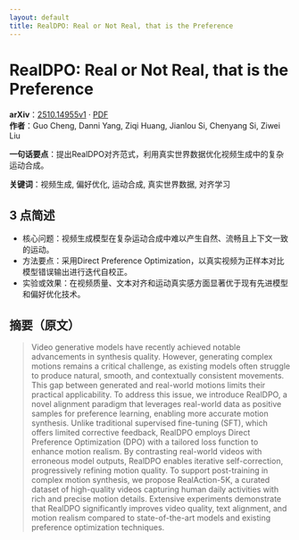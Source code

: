 ```yaml
---
layout: default
title: RealDPO: Real or Not Real, that is the Preference
---
```


# RealDPO: Real or Not Real, that is the Preference
**arXiv**：[2510.14955v1](https://arxiv.org/abs/2510.14955) · [PDF](https://arxiv.org/pdf/2510.14955.pdf)  
**作者**：Guo Cheng, Danni Yang, Ziqi Huang, Jianlou Si, Chenyang Si, Ziwei Liu  

**一句话要点**：提出RealDPO对齐范式，利用真实世界数据优化视频生成中的复杂运动合成。

**关键词**：视频生成, 偏好优化, 运动合成, 真实世界数据, 对齐学习

## 3 点简述
- 核心问题：视频生成模型在复杂运动合成中难以产生自然、流畅且上下文一致的运动。
- 方法要点：采用Direct Preference Optimization，以真实视频为正样本对比模型错误输出进行迭代自校正。
- 实验或效果：在视频质量、文本对齐和运动真实感方面显著优于现有先进模型和偏好优化技术。

## 摘要（原文）

> Video generative models have recently achieved notable advancements in
> synthesis quality. However, generating complex motions remains a critical
> challenge, as existing models often struggle to produce natural, smooth, and
> contextually consistent movements. This gap between generated and real-world
> motions limits their practical applicability. To address this issue, we
> introduce RealDPO, a novel alignment paradigm that leverages real-world data as
> positive samples for preference learning, enabling more accurate motion
> synthesis. Unlike traditional supervised fine-tuning (SFT), which offers
> limited corrective feedback, RealDPO employs Direct Preference Optimization
> (DPO) with a tailored loss function to enhance motion realism. By contrasting
> real-world videos with erroneous model outputs, RealDPO enables iterative
> self-correction, progressively refining motion quality. To support
> post-training in complex motion synthesis, we propose RealAction-5K, a curated
> dataset of high-quality videos capturing human daily activities with rich and
> precise motion details. Extensive experiments demonstrate that RealDPO
> significantly improves video quality, text alignment, and motion realism
> compared to state-of-the-art models and existing preference optimization
> techniques.

